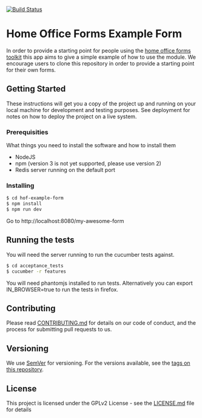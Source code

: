 [![Build Status](https://travis-ci.org/UKHomeOffice/hof-example-form.svg?branch=master)](https://travis-ci.org/UKHomeOffice/hof-example-form)

# Home Office Forms Example Form

In order to provide a starting point for people using the [home office forms toolkit](https://github.com/UKHomeOffice/hof) this app aims to give a simple example of how to use the module. We encourage users to clone this repository in order to provide a starting point for their own forms.

## Getting Started

These instructions will get you a copy of the project up and running on your local machine for development and testing purposes. See deployment for notes on how to deploy the project on a live system.

### Prerequisities

What things you need to install the software and how to install them
- NodeJS
- npm (version 3 is not yet supported, please use version 2)
- Redis server running on the default port

### Installing

```bash
$ cd hof-example-form
$ npm install
$ npm run dev
```

Go to http://localhost:8080/my-awesome-form

## Running the tests
You will need the server running to run the cucumber tests against.

```bash
$ cd acceptance_tests
$ cucumber -r features
```

You will need phantomjs installed to run tests. Alternatively you can export IN_BROWSER=true to run the tests in firefox.


## Contributing

Please read [CONTRIBUTING.md](CONTRIBUTING.md) for details on our code of conduct, and the process for submitting pull requests to us.

## Versioning

We use [SemVer](http://semver.org/) for versioning. For the versions available, see the [tags on this repository](https://github.com/your/project/tags). 

## License

This project is licensed under the GPLv2 License - see the [LICENSE.md](LICENSE.md) file for details
